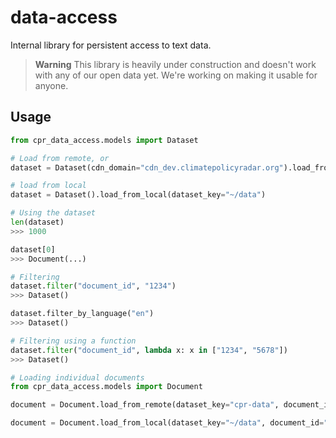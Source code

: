 # data-access

Internal library for persistent access to text data.

> **Warning**
> This library is heavily under construction and doesn't work with any of our open data yet. We're working on making it usable for anyone.

## Usage 

``` py
from cpr_data_access.models import Dataset

# Load from remote, or 
dataset = Dataset(cdn_domain="cdn_dev.climatepolicyradar.org").load_from_remote(dataset_key="cpr-data", limit=1000)

# load from local
dataset = Dataset().load_from_local(dataset_key="~/data")

# Using the dataset
len(dataset)
>>> 1000

dataset[0]
>>> Document(...)

# Filtering
dataset.filter("document_id", "1234")
>>> Dataset()

dataset.filter_by_language("en")
>>> Dataset()

# Filtering using a function
dataset.filter("document_id", lambda x: x in ["1234", "5678"])
>>> Dataset()

# Loading individual documents
from cpr_data_access.models import Document

document = Document.load_from_remote(dataset_key="cpr-data", document_id="1234")

document = Document.load_from_local(dataset_key="~/data", document_id="1234")
```
